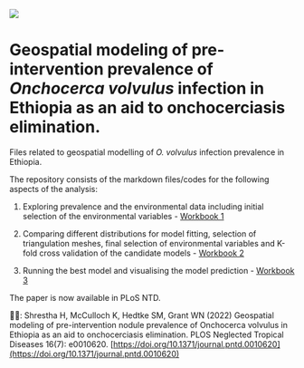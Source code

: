 [![](https://flat.badgen.net/badge/license/MIT/cyan?scale=1.5)](https://opensource.org/licenses/MIT)
# Geospatial modeling of pre-intervention prevalence of _Onchocerca volvulus_ infection in Ethiopia as an aid to onchocerciasis elimination.
Files related to geospatial modelling of _O. volvulus_ infection prevalence in Ethiopia.

The repository consists of the markdown files/codes for the following aspects of the analysis:

1. Exploring prevalence and the environmental data including initial selection of the environmental variables - [Workbook 1](https://github.com/himal2007/oncho_gis/blob/master/codes/1.-explore_data.md)

2. Comparing different distributions for model fitting, selection of triangulation meshes, final selection of environmental variables and K-fold cross validation of the candidate models - [Workbook 2](https://github.com/himal2007/oncho_gis/blob/master/codes/2.-model_selection_n_fitting.md)

3. Running the best model and visualising the model prediction - [Workbook 3](https://github.com/himal2007/oncho_gis/blob/master/codes/3_run_best_model_n_predict.md)

The paper is now available in PLoS NTD. 

📜🔗: Shrestha H, McCulloch K, Hedtke SM, Grant WN (2022) Geospatial modeling of pre-intervention nodule prevalence of Onchocerca volvulus in Ethiopia as an aid to onchocerciasis elimination. PLOS Neglected Tropical Diseases 16(7): e0010620. [https://doi.org/10.1371/journal.pntd.0010620](https://doi.org/10.1371/journal.pntd.0010620)
